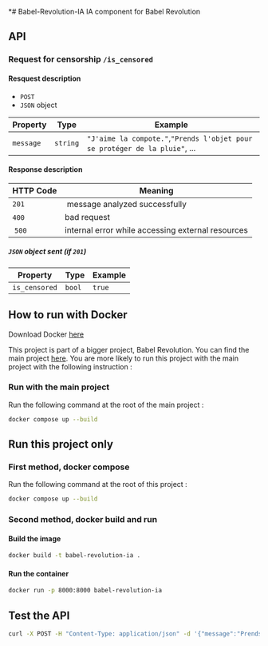 *# Babel-Revolution-IA
IA component for Babel Revolution

## API
### Request for censorship `/is_censored`

#### Resquest description
- `POST`
- `JSON` object

| Property  | Type        | Example                                                                     |
|-----------|-------------|-----------------------------------------------------------------------------|
| `message` | `string`    | `"J'aime la compote."`,`"Prends l'objet pour se protéger de la pluie"`, ... |

#### Response description
| HTTP Code   | Meaning                                           |
|-------------|---------------------------------------------------|
| `201`       | message analyzed successfully                     |
| `400`       | bad request                                       |
| `500` 	  | internal error while accessing external resources |

##### `JSON` object sent (if `201`)
| Property    | Type    | Example    |
|-------------|---------|------------|
|`is_censored`| `bool`  | `true`     |

## How to run with Docker

Download Docker [here](https://www.docker.com/products/docker-desktop)

This project is part of a bigger project, Babel Revolution. You can find the main project [here](https://github.com/KoroSensei10/svelte-revolution). You are more likely to run this project with the main project with the following instruction :

### Run with the main project

Run the following command at the root of the main project :
```bash
docker compose up --build
```

## Run this project only

### First method, docker compose

Run the following command at the root of this project :
```bash
docker compose up --build
```

### Second method, docker build and run

#### Build the image
```bash
docker build -t babel-revolution-ia .
```

#### Run the container
```bash
docker run -p 8000:8000 babel-revolution-ia
```

## Test the API
```bash
curl -X POST -H "Content-Type: application/json" -d '{"message":"Prends l objet pour se protéger de la pluie"}' http://localhost:8000/is_censored
```

